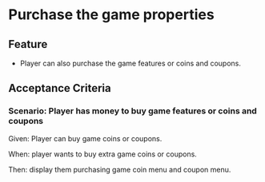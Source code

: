 # Purchase the game properties

## Feature

- Player can also purchase the game features or coins and coupons.

## Acceptance Criteria

### Scenario: Player has money to buy game features or coins and coupons

  Given: Player can buy game coins or coupons.

  When: player wants to buy extra game coins or coupons.

  Then: display them purchasing game coin menu and coupon menu.
